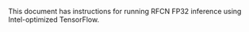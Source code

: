 <!-- 10. Description -->

This document has instructions for running RFCN FP32 inference using
Intel-optimized TensorFlow.

